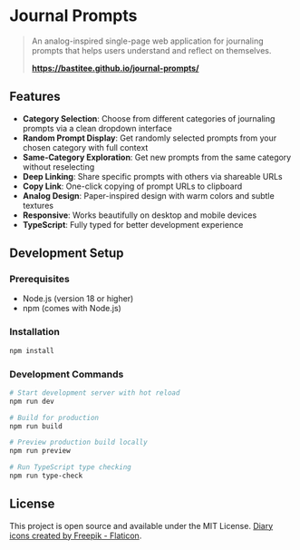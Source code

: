 # Journal Prompts

> An analog-inspired single-page web application for journaling prompts that helps users understand and reflect on themselves.
> 
> **<https://bastitee.github.io/journal-prompts/>**

## Features

- **Category Selection**: Choose from different categories of journaling prompts via a clean dropdown interface
- **Random Prompt Display**: Get randomly selected prompts from your chosen category with full context
- **Same-Category Exploration**: Get new prompts from the same category without reselecting
- **Deep Linking**: Share specific prompts with others via shareable URLs
- **Copy Link**: One-click copying of prompt URLs to clipboard
- **Analog Design**: Paper-inspired design with warm colors and subtle textures
- **Responsive**: Works beautifully on desktop and mobile devices
- **TypeScript**: Fully typed for better development experience

## Development Setup

### Prerequisites

- Node.js (version 18 or higher)
- npm (comes with Node.js)

### Installation

```bash
npm install
```

### Development Commands

```bash
# Start development server with hot reload
npm run dev

# Build for production
npm run build

# Preview production build locally
npm run preview

# Run TypeScript type checking
npm run type-check
```


## License

This project is open source and available under the MIT License.
[Diary icons created by Freepik - Flaticon](https://www.flaticon.com/free-icons/diary).
